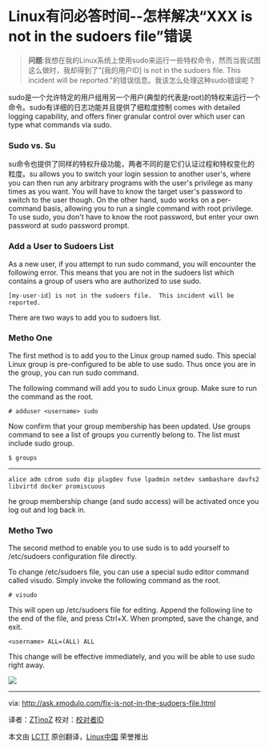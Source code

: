 Linux有问必答时间--怎样解决“XXX is not in the sudoers file”错误
================================================================================
> **问题**:我想在我的Linux系统上使用sudo来运行一些特权命令，然而当我试图这么做时，我却得到了"[我的用户ID] is not in the sudoers file. This incident will be reported."的错误信息。我该怎么处理这种sudo错误呢？ 

sudo是一个允许特定的用户组用另一个用户(典型的代表是root)的特权来运行一个命令。sudo有详细的日志功能并且提供了细粒度控制 comes with detailed logging capability, and offers finer granular control over which user can type what commands via sudo.

### Sudo vs. Su ###

su命令也提供了同样的特权升级功能，两者不同的是它们认证过程和特权变化的粒度。su allows you to switch your login session to another user's, where you can then run any arbitrary programs with the user's privilege as many times as you want. You will have to know the target user's password to switch to the user though. On the other hand, sudo works on a per-command basis, allowing you to run a single command with root privilege. To use sudo, you don't have to know the root password, but enter your own password at sudo password prompt.

### Add a User to Sudoers List ###

As a new user, if you attempt to run sudo command, you will encounter the following error. This means that you are not in the sudoers list which contains a group of users who are authorized to use sudo.

    [my-user-id] is not in the sudoers file.  This incident will be reported.

There are two ways to add you to sudoers list.

### Metho One ###

The first method is to add you to the Linux group named sudo. This special Linux group is pre-configured to be able to use sudo. Thus once you are in the group, you can run sudo command.

The following command will add you to sudo Linux group. Make sure to run the command as the root.

    # adduser <username> sudo

Now confirm that your group membership has been updated. Use groups command to see a list of groups you currently belong to. The list must include sudo group.

    $ groups 

----------

    alice adm cdrom sudo dip plugdev fuse lpadmin netdev sambashare davfs2 libvirtd docker promiscuous

he group membership change (and sudo access) will be activated once you log out and log back in.

### Metho Two ###

The second method to enable you to use sudo is to add yourself to /etc/sudoers configuration file directly.

To change /etc/sudoers file, you can use a special sudo editor command called visudo. Simply invoke the following command as the root.

    # visudo 

This will open up /etc/sudoers file for editing. Append the following line to the end of the file, and press Ctrl+X. When prompted, save the change, and exit.

    <username> ALL=(ALL) ALL

This change will be effective immediately, and you will be able to use sudo right away.

![](https://farm8.staticflickr.com/7511/15866443418_e147329e1b_c.jpg)

--------------------------------------------------------------------------------

via: http://ask.xmodulo.com/fix-is-not-in-the-sudoers-file.html

译者：[ZTinoZ](https://github.com/ZTinoZ)
校对：[校对者ID](https://github.com/校对者ID)

本文由 [LCTT](https://github.com/LCTT/TranslateProject) 原创翻译，[Linux中国](http://linux.cn/) 荣誉推出

